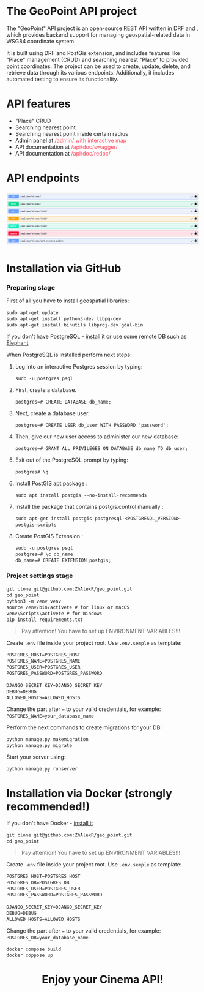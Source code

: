 # The GeoPoint API project

The "GeoPoint" API project is an open-source REST API written in DRF and , which provides backend support 
for managing geospatial-related data in WSG84 coordinate system. 

It is built using DRF and PostGis extension, and includes features like "Place" management (CRUD) and searching nearest "Place"
to provided point coordinates. 
The project can be used to create, update, delete, and retrieve data through its various endpoints. 
Additionally, it includes automated testing to ensure its functionality.

# API features

- "Place" CRUD
- Searching nearest point 
- Searching nearest point inside certain radius 
- Admin panel at <span style="color: rgb(255, 76, 96);">/admin/<span> with interactive map 
- API documentation at <span style="color: rgb(255, 76, 96)">/api/doc/swagger/<span> 
- API documentation at <span style="color: rgb(255, 76, 96)">/api/doc/redoc/<span> 

# API endpoints
![img.png](screenshots/img.png)

# Installation via GitHub


### Preparing stage
First of all you have to install geospatial libraries:
```shell
sudo apt-get update
sudo apt-get install python3-dev libpq-dev 
sudo apt-get install binutils libproj-dev gdal-bin
```

If you don't have PostgreSQL - [install it](https://www.postgresql.org/download/) or use some remote DB such as [Elephant](https://customer.elephantsql.com/)

When PostgreSQL is installed perform next steps:
1. Log into an interactive Postgres session by typing:
   ```shell
   sudo -u postgres psql
   ```
2. First, create a database.
   ```shell
   postgres=# CREATE DATABASE db_name;
   ```
3. Next, create a database user.
   ```shell
   postgres=# CREATE USER db_user WITH PASSWORD 'password';
   ```
4. Then, give our new user access to administer our new database:
   ```shell
   postgres=# GRANT ALL PRIVILEGES ON DATABASE db_name TO db_user;
   ```
5. Exit out of the PostgreSQL prompt by typing:
   ```shell
   postgres# \q
   ```
6. Install PostGIS apt package :
   ```shell
   sudo apt install postgis --no-install-recommends
   ```
7. Install the package that contains postgis.control manually :
   ```shell
   sudo apt-get install postgis postgresql-<POSTGRESQL_VERSION>-postgis-scripts
   ```
8. Create PostGIS Extension :
   ```shell
   sudo -u postgres psql
   postgres=# \c db_name
   db_name=# CREATE EXTENSION postgis;
   ```

### Project settings stage
```shell
git clone git@github.com:ZhAlexR/geo_point.git
cd geo_point
python3 -m venv venv
source venv/bin/activete # for linux or macOS
venv\Scripts\activete # for Windows
pip install requirements.txt
```
>Pay attention! You have to set up ENVIRONMENT VARIABLES!!!

Create `.env` file inside your project root. Use `.env.semple` as template:
```shell
POSTGRES_HOST=POSTGRES_HOST
POSTGRES_NAME=POSTGRES_NAME
POSTGRES_USER=POSTGRES_USER
POSTGRES_PASSWORD=POSTGRES_PASSWORD

DJANGO_SECRET_KEY=DJANGO_SECRET_KEY
DEBUG=DEBUG
ALLOWED_HOSTS=ALLOWED_HOSTS
```
Change the part after `=` to your valid credentials, for example:
`POSTGRES_NAME=your_database_name`

Perform the next commands to create migrations for your DB:
```shell
python manage.py makemigration
python manage.py migrate
```

Start your server using:
```shell
python manage.py runserver
```


# Installation via Docker (strongly recommended!)

If you don't have Docker - [install it](https://docs.docker.com/get-docker/)
```shell
git clone git@github.com:ZhAlexR/geo_point.git
cd geo_point
```

>Pay attention! You have to set up ENVIRONMENT VARIABLES!!!

Create `.env` file inside your project root. Use `.env.semple` as template:
```shell
POSTGRES_HOST=POSTGRES_HOST
POSTGRES_DB=POSTGRES_DB
POSTGRES_USER=POSTGRES_USER
POSTGRES_PASSWORD=POSTGRES_PASSWORD

DJANGO_SECRET_KEY=DJANGO_SECRET_KEY
DEBUG=DEBUG
ALLOWED_HOSTS=ALLOWED_HOSTS
```
Change the part after `=` to your valid credentials, for example:
`POSTGRES_DB=your_database_name`

```shell
docker compose build
docker coppose up
```
# <p style="text-align: center;">Enjoy your Cinema API!</p>

<div align="center">
    <img src="https://media.giphy.com/media/t3sZxY5zS5B0z5zMIz/giphy-downsized-large.gif" alt="">
</div>


